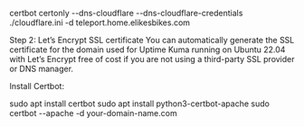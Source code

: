 certbot certonly --dns-cloudflare --dns-cloudflare-credentials ./cloudflare.ini -d teleport.home.elikesbikes.com




Step 2: Let’s Encrypt SSL certificate
You can automatically generate the SSL certificate for the domain used for Uptime Kuma running on Ubuntu 22.04 with Let’s Encrypt free of cost if you are not using a third-party SSL provider or DNS manager. 

Install Certbot:

sudo apt install certbot
sudo apt install python3-certbot-apache
sudo certbot --apache -d your-domain-name.com